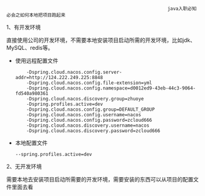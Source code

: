                                                                java入职必知必会之如何本地把项目跑起来

1、有开发环境

​     直接使用公司的开发环境，不需要本地安装项目启动所需的开发环境，比如jdk、MySQL、redis等。

   * 使用远程配置文件

     ```
         -Dspring.cloud.nacos.config.server-addr=http://124.222.249.225:8848
         -Dspring.cloud.nacos.config.file-extension=yml
         -Dspring.cloud.nacos.config.namespace=d0012ed9-43eb-44c3-9064-fd540a980361
         -Dspring.cloud.nacos.discovery.group=zhuoye  
         -Dspring.profiles.active=dev
         -Dspring.cloud.nacos.config.group=DEFAULT_GROUP
         -Dspring.cloud.nacos.config.username=nacos
         -Dspring.cloud.nacos.config.password=zcloud666
         -Dspring.cloud.nacos.discovery.username=nacos
         -Dspring.cloud.nacos.discovery.password=zcloud666
     ```

     

   * 本地配置文件

     ```
     --spring.profiles.active=dev
     ```

     

2、无开发环境

​     需要本地去安装项目启动所需要的开发环境，需要安装的东西可以从项目的配置文件里面去看